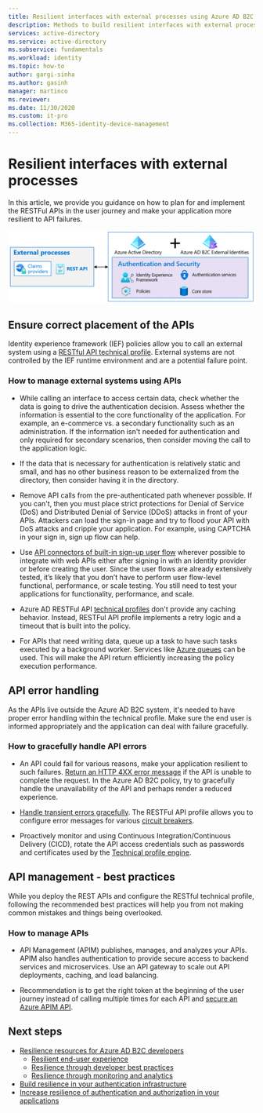 ```yaml
---
title: Resilient interfaces with external processes using Azure AD B2C | Microsoft Docs
description: Methods to build resilient interfaces with external processes
services: active-directory 
ms.service: active-directory
ms.subservice: fundamentals 
ms.workload: identity
ms.topic: how-to
author: gargi-sinha
ms.author: gasinh
manager: martinco
ms.reviewer: 
ms.date: 11/30/2020
ms.custom: it-pro
ms.collection: M365-identity-device-management
---
```


# Resilient interfaces with external processes

In this article, we provide you guidance on how to plan for and implement the RESTFul APIs in the user journey and make your application more resilient to API failures.

![Image shows interfaces with external process components](media/resilient-external-processes/external-processes-architecture.png)

## Ensure correct placement of the APIs

Identity experience framework (IEF) policies allow you to call an external system using a [RESTful API technical profile](https://docs.microsoft.com/azure/active-directory-b2c/restful-technical-profile). External systems are not controlled by the IEF runtime environment and are a potential failure point.

### How to manage external systems using APIs

- While calling an interface to access certain data, check whether the data is going to drive the authentication decision. Assess whether the information is essential to the core functionality of the application. For example, an e-commerce vs. a secondary functionality such as an administration. If the information isn't needed for authentication and only required for secondary scenarios, then consider moving the call to the application logic.

- If the data that is necessary for authentication is relatively static and small, and has no other business reason to be externalized from the directory, then consider having it in the directory.

- Remove API calls from the pre-authenticated path whenever possible. If you can't, then you must place strict protections for Denial of Service (DoS) and Distributed Denial of Service (DDoS) attacks in front of your APIs. Attackers can load the sign-in page and try to flood your API with DoS attacks and cripple your application. For example, using CAPTCHA in your sign in, sign up flow can help.

- Use [API connectors of built-in sign-up user flow](https://docs.microsoft.com/azure/active-directory-b2c/api-connectors-overview) wherever possible to integrate with web APIs either after signing in with an identity provider or before creating the user. Since the user flows are already extensively tested, it’s likely that you don’t have to perform user flow-level functional, performance, or scale testing. You still need to test your applications for functionality, performance, and scale.

- Azure AD RESTFul API [technical profiles](https://docs.microsoft.com/azure/active-directory-b2c/restful-technical-profile) don't provide any caching behavior. Instead, RESTFul API profile implements a retry logic and a timeout that is built into the policy.

- For APIs that need writing data, queue up a task to have such tasks executed by a background worker. Services like [Azure queues](https://docs.microsoft.com/azure/storage/queues/storage-queues-introduction) can be used. This will make the API return efficiently increasing the policy execution performance.  

## API error handling

As the APIs live outside the Azure AD B2C system, it's needed to have proper error handling within the technical profile. Make sure the end user is informed appropriately and the application can deal with failure gracefully.

### How to gracefully handle API errors

- An API could fail for various reasons, make your application resilient to such failures. [Return an HTTP 4XX error message](https://docs.microsoft.com/azure/active-directory-b2c/restful-technical-profile#returning-validation-error-message) if the API is unable to complete the request. In the Azure AD B2C policy, try to gracefully handle the unavailability of the API and perhaps render a reduced experience.

- [Handle transient errors gracefully](https://docs.microsoft.com/azure/active-directory-b2c/restful-technical-profile#error-handling). The RESTFul API profile allows you to configure error messages for various [circuit breakers](https://docs.microsoft.com/azure/architecture/patterns/circuit-breaker).

- Proactively monitor and using Continuous Integration/Continuous Delivery (CICD), rotate the API access credentials such as passwords and certificates used by the [Technical profile engine](https://docs.microsoft.com/azure/active-directory-b2c/restful-technical-profile).

## API management - best practices

While you deploy the REST APIs and configure the RESTful technical profile, following the recommended best practices will help you from not making common mistakes and things being overlooked.

### How to manage APIs

- API Management (APIM) publishes, manages, and analyzes your APIs. APIM also handles authentication to provide secure access to backend services and microservices. Use an API gateway to scale out API deployments, caching, and load balancing.

- Recommendation is to get the right token at the beginning of the user journey instead of calling multiple times for each API and [secure an Azure APIM API](https://docs.microsoft.com/azure/active-directory-b2c/secure-api-management?tabs=app-reg-ga).

## Next steps

- [Resilience resources for Azure AD B2C developers](resilience-b2c.md)
  - [Resilient end-user experience](resilient-end-user-experience.md)
  - [Resilience through developer best practices](resilience-b2c-developer-best-practices.md)
  - [Resilience through monitoring and analytics](resilience-with-monitoring-alerting.md)
- [Build resilience in your authentication infrastructure](resilience-in-infrastructure.md)
- [Increase resilience of authentication and authorization in your applications]()
